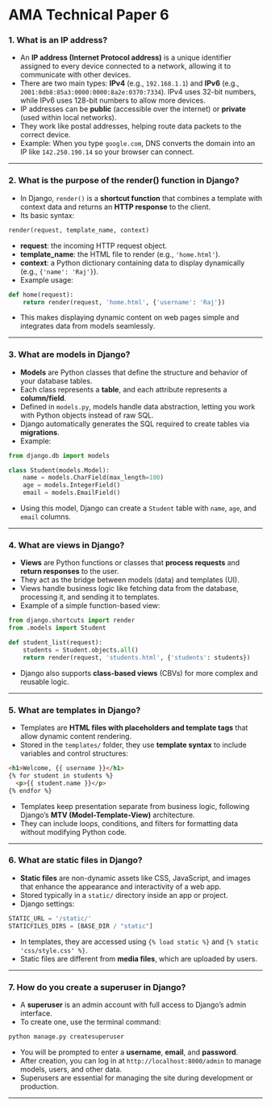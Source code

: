 # AMA Technical Paper 6

### **1. What is an IP address?**

* An **IP address (Internet Protocol address)** is a unique identifier assigned to every device connected to a network, allowing it to communicate with other devices.
* There are two main types: **IPv4** (e.g., `192.168.1.1`) and **IPv6** (e.g., `2001:0db8:85a3:0000:0000:8a2e:0370:7334`). IPv4 uses 32-bit numbers, while IPv6 uses 128-bit numbers to allow more devices.
* IP addresses can be **public** (accessible over the internet) or **private** (used within local networks).
* They work like postal addresses, helping route data packets to the correct device.
* Example: When you type `google.com`, DNS converts the domain into an IP like `142.250.190.14` so your browser can connect.

---

### **2. What is the purpose of the render() function in Django?**

* In Django, `render()` is a **shortcut function** that combines a template with context data and returns an **HTTP response** to the client.
* Its basic syntax:

```python
render(request, template_name, context)
```

* **request**: the incoming HTTP request object.
* **template_name**: the HTML file to render (e.g., `'home.html'`).
* **context**: a Python dictionary containing data to display dynamically (e.g., `{'name': 'Raj'}`).
* Example usage:

```python
def home(request):
    return render(request, 'home.html', {'username': 'Raj'})
```

* This makes displaying dynamic content on web pages simple and integrates data from models seamlessly.

---

### **3. What are models in Django?**

* **Models** are Python classes that define the structure and behavior of your database tables.
* Each class represents a **table**, and each attribute represents a **column/field**.
* Defined in `models.py`, models handle data abstraction, letting you work with Python objects instead of raw SQL.
* Django automatically generates the SQL required to create tables via **migrations**.
* Example:

```python
from django.db import models

class Student(models.Model):
    name = models.CharField(max_length=100)
    age = models.IntegerField()
    email = models.EmailField()
```

* Using this model, Django can create a `Student` table with `name`, `age`, and `email` columns.

---

### **4. What are views in Django?**

* **Views** are Python functions or classes that **process requests** and **return responses** to the user.
* They act as the bridge between models (data) and templates (UI).
* Views handle business logic like fetching data from the database, processing it, and sending it to templates.
* Example of a simple function-based view:

```python
from django.shortcuts import render
from .models import Student

def student_list(request):
    students = Student.objects.all()
    return render(request, 'students.html', {'students': students})
```

* Django also supports **class-based views** (CBVs) for more complex and reusable logic.

---

### **5. What are templates in Django?**

* Templates are **HTML files with placeholders and template tags** that allow dynamic content rendering.
* Stored in the `templates/` folder, they use **template syntax** to include variables and control structures:

```html
<h1>Welcome, {{ username }}</h1>
{% for student in students %}
  <p>{{ student.name }}</p>
{% endfor %}
```

* Templates keep presentation separate from business logic, following Django’s **MTV (Model-Template-View)** architecture.
* They can include loops, conditions, and filters for formatting data without modifying Python code.

---

### **6. What are static files in Django?**

* **Static files** are non-dynamic assets like CSS, JavaScript, and images that enhance the appearance and interactivity of a web app.
* Stored typically in a `static/` directory inside an app or project.
* Django settings:

```python
STATIC_URL = '/static/'
STATICFILES_DIRS = [BASE_DIR / "static"]
```

* In templates, they are accessed using `{% load static %}` and `{% static 'css/style.css' %}`.
* Static files are different from **media files**, which are uploaded by users.

---

### **7. How do you create a superuser in Django?**

* A **superuser** is an admin account with full access to Django’s admin interface.
* To create one, use the terminal command:

```bash
python manage.py createsuperuser
```

* You will be prompted to enter a **username**, **email**, and **password**.
* After creation, you can log in at `http://localhost:8000/admin` to manage models, users, and other data.
* Superusers are essential for managing the site during development or production.

---



